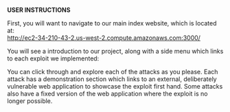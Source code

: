 **USER INSTRUCTIONS** <BR/>

First, you will want to navigate to our main index website, which is located at: <BR/>
  http://ec2-34-210-43-2.us-west-2.compute.amazonaws.com:3000/

You will see a introduction to our project, along with a side menu which links to each exploit we implemented: 

You can click through and explore each of the attacks as you please. Each attack has a demonstration section which links to an external, deliberately vulnerable web application to showcase the exploit first hand. Some attacks also have a fixed version of the web application where the exploit is no longer possible. 


